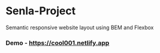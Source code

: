 # Senla-Project

Semantic responsive website layout using BEM and Flexbox
 
### Demo - <https://cool001.netlify.app>

